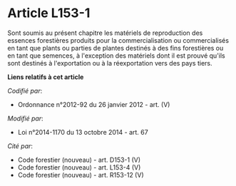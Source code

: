 # Article L153-1

Sont soumis au présent chapitre les matériels de reproduction des essences forestières produits pour la commercialisation ou
commercialisés en tant que plants ou parties de plantes destinés à des fins forestières ou en tant que semences, à
l'exception des matériels dont il est prouvé qu'ils sont destinés à l'exportation ou à la réexportation vers des pays tiers.

**Liens relatifs à cet article**

_Codifié par_:

  - Ordonnance n°2012-92 du 26 janvier 2012 - art. (V)

_Modifié par_:

  - Loi n°2014-1170 du 13 octobre 2014 - art. 67

_Cité par_:

  - Code forestier (nouveau) - art. D153-1 (V)
  - Code forestier (nouveau) - art. L153-4 (V)
  - Code forestier (nouveau) - art. R153-12 (V)
